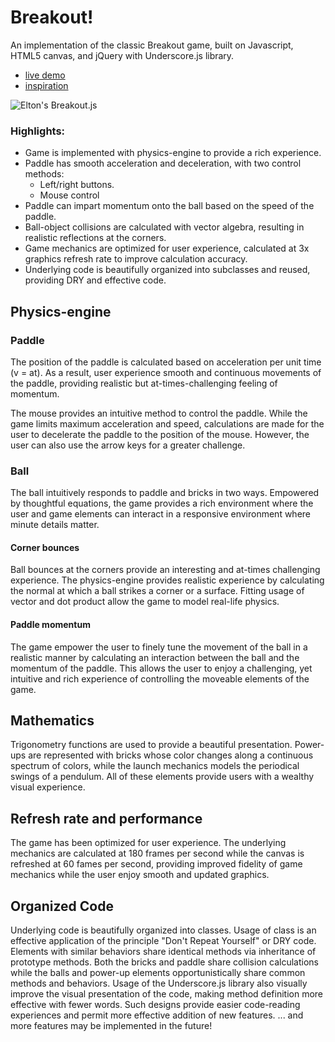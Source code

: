 # Breakout!

An implementation of the classic Breakout game, built on Javascript, HTML5 canvas, and jQuery with Underscore.js library.

- [live demo](https://eltonc88.github.io/breakout.js)
- [inspiration](https://en.wikipedia.org/wiki/Breakout_(video_game))

![Elton's Breakout.js](https://raw.githubusercontent.com/eltonc88/breakout.js/master/img/image.png)

### Highlights:

* Game is implemented with physics-engine to provide a rich experience.
* Paddle has smooth acceleration and deceleration, with two control methods:
  * Left/right buttons.
  * Mouse control
* Paddle can impart momentum onto the ball based on the speed of the paddle.
* Ball-object collisions are calculated with vector algebra, resulting in realistic reflections at the corners.
* Game mechanics are optimized for user experience, calculated at 3x graphics refresh rate to improve calculation accuracy.
* Underlying code is beautifully organized into subclasses and reused, providing DRY and effective code.


## Physics-engine

### Paddle
The position of the paddle is calculated based on acceleration per unit time (v = at). As a result, user experience smooth and continuous movements of the paddle, providing realistic but at-times-challenging feeling of momentum.

The mouse provides an intuitive method to control the paddle. While the game limits maximum acceleration and speed, calculations are made for the user to decelerate the paddle to the position of the mouse. However, the user can also use the arrow keys for a greater challenge.

### Ball
The ball intuitively responds to paddle and bricks in two ways. Empowered by thoughtful equations, the game provides a rich environment where the user and game elements can interact in a responsive environment where minute details matter.

#### Corner bounces
Ball bounces at the corners provide an interesting and at-times challenging experience. The physics-engine provides realistic experience by calculating the normal at which a ball strikes a corner or a surface. Fitting usage of vector and dot product allow the game to model real-life physics.

#### Paddle momentum
The game empower the user to finely tune the movement of the ball in a realistic manner by calculating an interaction between the ball and the momentum of the paddle. This allows the user to enjoy a challenging, yet intuitive and rich experience of controlling the moveable elements of the game.

## Mathematics
Trigonometry functions are used to provide a beautiful presentation. Power-ups are represented with bricks whose color changes along a continuous spectrum of colors, while the launch mechanics models the periodical swings of a pendulum. All of these elements provide users with a wealthy visual experience.

## Refresh rate and performance

The game has been optimized for user experience. The underlying mechanics are calculated at 180 frames per second while the canvas is refreshed at 60 fames per second, providing improved fidelity of game mechanics while the user enjoy smooth and updated graphics.

## Organized Code

Underlying code is beautifully organized into classes. Usage of class is an effective application of the principle "Don't Repeat Yourself" or DRY code. Elements with similar behaviors share identical methods via inheritance of prototype methods. Both the bricks and paddle share collision calculations while the balls and power-up elements opportunistically share common methods and behaviors. Usage of the Underscore.js library also visually improve the visual presentation of the code, making method definition more effective with fewer words. Such designs provide easier code-reading experiences and permit more effective addition of new features. ... and more features may be implemented in the future!
